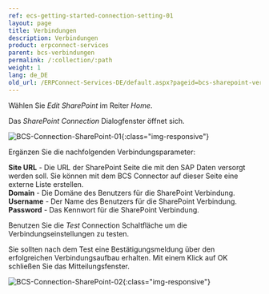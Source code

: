 ```yaml
---
ref: ecs-getting-started-connection-setting-01
layout: page
title: Verbindungen
description: Verbindungen
product: erpconnect-services
parent: bcs-verbindungen
permalink: /:collection/:path
weight: 1
lang: de_DE
old_url: /ERPConnect-Services-DE/default.aspx?pageid=bcs-sharepoint-verbindung
---
```


Wählen Sie *Edit SharePoint* im Reiter *Home*.

Das *SharePoint Connection* Dialogfenster öffnet sich.

![BCS-Connection-SharePoint-01](/img/content/BCS-Connection-SharePoint-01.PNG){:class="img-responsive"}

Ergänzen Sie die nachfolgenden Verbindungsparameter:


**Site URL** -	Die URL der SharePoint Seite die mit den SAP Daten versorgt werden soll. Sie können mit dem BCS Connector auf dieser Seite eine externe Liste erstellen.<br>
**Domain** -	Die Domäne des Benutzers für die SharePoint Verbindung.<br>
**Username** -	Der Name des Benutzers für die SharePoint Verbindung.<br>
**Password** -	Das Kennwort für die SharePoint Verbindung.

Benutzen Sie die *Test* Connection Schaltfläche um die Verbindungseinstellungen zu testen.

Sie sollten nach dem Test eine Bestätigungsmeldung über den erfolgreichen Verbindungsaufbau erhalten. Mit einem Klick auf OK schließen Sie das Mitteilungsfenster.

![BCS-Connection-SharePoint-02](/img/content/BCS-Connection-SharePoint-02.PNG){:class="img-responsive"}